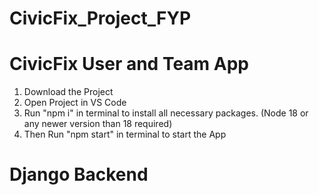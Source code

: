 # CivicFix_Project_FYP

# CivicFix User and Team App
1. Download the Project
2. Open Project in VS Code
3. Run "npm i" in terminal to install all necessary packages. (Node 18 or any newer version than 18 required)
4. Then Run "npm start" in terminal to start the App


# Django Backend